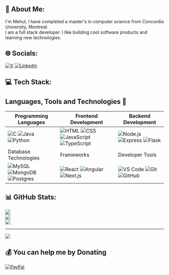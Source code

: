 ## 💫 About Me:
I'm Mehul, I have completed a master's in computer science from Concordia University, Montreal.<br>I am a full stack developer. I like building cool software products and learning new technologies.

## 🌐 Socials:
[![X](https://img.shields.io/badge/X-%237289DA.svg?logo=twitter&logoColor=white)](https://www.x.com/mehul2802) [![LinkedIn](https://img.shields.io/badge/LinkedIn-%230077B5.svg?logo=linkedin&logoColor=white)](https://linkedin.com/in/mehulmp) 

## 💻 Tech Stack:

## Languages, Tools and Technologies 🚀

| Programming Languages        | Frontend Development       | Backend Development         |
|------------------------------|----------------------------|-----------------------------|
| ![C](https://skillicons.dev/icons?i=c) ![Java](https://skillicons.dev/icons?i=java) ![Python](https://skillicons.dev/icons?i=python) | ![HTML](https://skillicons.dev/icons?i=html) ![CSS](https://skillicons.dev/icons?i=css) ![JavaScript](https://skillicons.dev/icons?i=js) ![TypeScript](https://skillicons.dev/icons?i=typescript) | ![Node.js](https://skillicons.dev/icons?i=nodejs) ![Express](https://skillicons.dev/icons?i=expressjs) ![Flask](https://skillicons.dev/icons?i=flask) |
| Database Technologies         | Frameworks                | Developer Tools             |
| ![MySQL](https://skillicons.dev/icons?i=mysql) ![MongoDB](https://skillicons.dev/icons?i=mongodb) ![Postgres](https://skillicons.dev/icons?i=postgres) | ![React](https://skillicons.dev/icons?i=react) ![Angular](https://skillicons.dev/icons?i=angular) ![Next.js](https://skillicons.dev/icons?i=nextjs) | ![VS Code](https://skillicons.dev/icons?i=vscode) ![Git](https://skillicons.dev/icons?i=git) ![GitHub](https://skillicons.dev/icons?i=github) |


## 📊 GitHub Stats:
![](https://github-readme-stats.vercel.app/api?username=mehul-m-prajapati&theme=dark&hide_border=false&include_all_commits=true&count_private=false)<br/>
![](https://github-readme-streak-stats.herokuapp.com/?user=mehul-m-prajapati&theme=dark&hide_border=false)<br/>
![](https://github-readme-stats.vercel.app/api/top-langs/?username=mehul-m-prajapati&theme=dark&hide_border=false&include_all_commits=true&count_private=false&layout=compact)

---
[![](https://visitcount.itsvg.in/api?id=mehul-m-prajapati&icon=0&color=0)](https://visitcount.itsvg.in)

  ## 💰 You can help me by Donating
  [![PayPal](https://img.shields.io/badge/PayPal-00457C?style=for-the-badge&logo=paypal&logoColor=white)](https://paypal.me/mehul2802) 

  
<!-- Proudly created with GPRM ( https://gprm.itsvg.in ) -->
